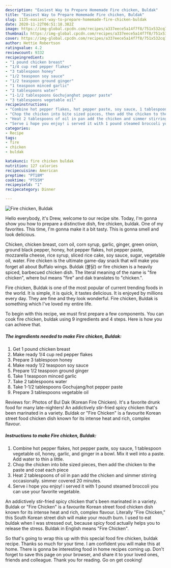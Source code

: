 ```yaml
---
description: "Easiest Way to Prepare Homemade Fire chicken, Buldak"
title: "Easiest Way to Prepare Homemade Fire chicken, Buldak"
slug: 1135-easiest-way-to-prepare-homemade-fire-chicken-buldak
date: 2020-11-22T06:51:18.382Z
image: https://img-global.cpcdn.com/recipes/a337eece5a14f7f8/751x532cq70/fire-chicken-buldak-recipe-main-photo.jpg
thumbnail: https://img-global.cpcdn.com/recipes/a337eece5a14f7f8/751x532cq70/fire-chicken-buldak-recipe-main-photo.jpg
cover: https://img-global.cpcdn.com/recipes/a337eece5a14f7f8/751x532cq70/fire-chicken-buldak-recipe-main-photo.jpg
author: Hettie Robertson
ratingvalue: 4.2
reviewcount: 9332
recipeingredient:
- "1 pound chicken breast"
- "1/4 cup red pepper flakes"
- "3 tablespoon honey"
- "1/2 teaspoon soy sauce"
- "1/2 teaspoon ground ginger"
- "1 teaspoon minced garlic"
- "2 tablespoons water"
- "1-1/2 tablespoons Gochujanghot pepper paste"
- "3 tablespoons vegetable oil"
recipeinstructions:
- "Combine hot pepper flakes, hot pepper paste, soy sauce, 1 tablespoon vegetable oil, honey, garlic, and ginger in a bowl. Mix it well into a paste. Add water to thin a little."
- "Chop the chicken into bite sized pieces, then add the chicken to the paste and coat each piece"
- "Heat 2 tablespoons of oil in pan add the chicken and simmer stirring occasionally. simmer covered 20 minutes."
- "Serve i hope you enjoy! i served it with 1 pound steamed broccoli you can use your favorite vegetable."
categories:
- Recipe
tags:
- fire
- chicken
- buldak

katakunci: fire chicken buldak 
nutrition: 127 calories
recipecuisine: American
preptime: "PT18M"
cooktime: "PT55M"
recipeyield: "1"
recipecategory: Dinner

---
```



![Fire chicken, Buldak](https://img-global.cpcdn.com/recipes/a337eece5a14f7f8/751x532cq70/fire-chicken-buldak-recipe-main-photo.jpg)

Hello everybody, it's Drew, welcome to our recipe site. Today, I'm gonna show you how to prepare a distinctive dish, fire chicken, buldak. One of my favorites. This time, I'm gonna make it a bit tasty. This is gonna smell and look delicious.

Chicken, chicken breast, corn oil, corn syrup, garlic, ginger, green onion, ground black pepper, honey, hot pepper flakes, hot pepper paste, mozzarella cheese, rice syrup, sliced rice cake, soy sauce, sugar, vegetable oil, water. Fire chicken is the ultimate game-day snack that will make you forget all about Buffalo wings. Buldak (불닭) or fire chicken is a heavily spiced, barbecued chicken dish. The literal meaning of the name is &#34;fire chicken&#34;, where bul means &#34;fire&#34; and dak translates to &#34;chicken.&#34;.

Fire chicken, Buldak is one of the most popular of current trending foods in the world. It is simple, it is quick, it tastes delicious. It is enjoyed by millions every day. They are fine and they look wonderful. Fire chicken, Buldak is something which I've loved my entire life.


To begin with this recipe, we must first prepare a few components. You can cook fire chicken, buldak using 9 ingredients and 4 steps. Here is how you can achieve that.

<!--inarticleads1-->

##### The ingredients needed to make Fire chicken, Buldak:

1. Get 1 pound chicken breast
1. Make ready 1/4 cup red pepper flakes
1. Prepare 3 tablespoon honey
1. Make ready 1/2 teaspoon soy sauce
1. Prepare 1/2 teaspoon ground ginger
1. Take 1 teaspoon minced garlic
1. Take 2 tablespoons water
1. Take 1-1/2 tablespoons Gochujang/hot pepper paste
1. Prepare 3 tablespoons vegetable oil


Reviews for: Photos of Bul Dak (Korean Fire Chicken). It&#39;s a favorite drunk food for many late-nighters! An addictively stir-fried spicy chicken that&#39;s been marinated in a variety. Buldak or &#34;Fire Chicken&#34; is a favourite Korean street food chicken dish known for its intense heat and rich, complex flavour. 

<!--inarticleads2-->

##### Instructions to make Fire chicken, Buldak:

1. Combine hot pepper flakes, hot pepper paste, soy sauce, 1 tablespoon vegetable oil, honey, garlic, and ginger in a bowl. Mix it well into a paste. Add water to thin a little.
1. Chop the chicken into bite sized pieces, then add the chicken to the paste and coat each piece
1. Heat 2 tablespoons of oil in pan add the chicken and simmer stirring occasionally. simmer covered 20 minutes.
1. Serve i hope you enjoy! i served it with 1 pound steamed broccoli you can use your favorite vegetable.


An addictively stir-fried spicy chicken that&#39;s been marinated in a variety. Buldak or &#34;Fire Chicken&#34; is a favourite Korean street food chicken dish known for its intense heat and rich, complex flavour. Literally &#34;Fire Chicken,&#34; this South Korean street dish will make your mouth burn. I used to eat buldak when I was stressed out, because spicy food actually helps you to release the stress. Buldak in English means &#34;Fire Chicken&#34;. 

So that's going to wrap this up with this special food fire chicken, buldak recipe. Thanks so much for your time. I am confident you will make this at home. There is gonna be interesting food in home recipes coming up. Don't forget to save this page on your browser, and share it to your loved ones, friends and colleague. Thank you for reading. Go on get cooking!
